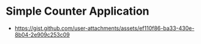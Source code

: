 # Simple Counter Application

- https://gist.github.com/user-attachments/assets/ef110f86-ba33-430e-8b04-2e909c253c09
